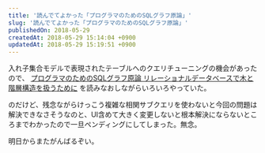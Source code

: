 ```yaml
---
title: '読んでてよかった「プログラマのためのSQLグラフ原論」'
slug: '読んでてよかった「プログラマのためのSQLグラフ原論」'
publishedOn: 2018-05-29
createdAt: 2018-05-29 15:14:04 +0900
updatedAt: 2018-05-29 15:19:51 +0900
---
```

入れ子集合モデルで表現されたテーブルへのクエリチューニングの機会があったので、 [プログラマのためのSQLグラフ原論 リレーショナルデータベースで木と階層構造を扱うために](https://amzn.to/2LFlxLE) を読みなおしながらいろいろやっていた。

のだけど、残念ながらけっこう複雑な相関サブクエリを使わないと今回の問題は解決できなさそうなのと、UI含めて大きく変更しないと根本解決にならないところまでわかったので一旦ペンディングにしてしまった。無念。

明日からまたがんばるぞい。

